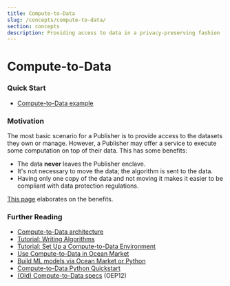 ```yaml
---
title: Compute-to-Data
slug: /concepts/compute-to-data/
section: concepts
description: Providing access to data in a privacy-preserving fashion
---
```


# Compute-to-Data

### Quick Start

* [Compute-to-Data example](https://github.com/oceanprotocol/ocean.py/blob/main/READMEs/c2d-flow.md)

### Motivation

The most basic scenario for a Publisher is to provide access to the datasets they own or manage. However, a Publisher may offer a service to execute some computation on top of their data. This has some benefits:

* The data **never** leaves the Publisher enclave.
* It's not necessary to move the data; the algorithm is sent to the data.
* Having only one copy of the data and not moving it makes it easier to be compliant with data protection regulations.

[This page](https://oceanprotocol.com/technology/compute-to-data) elaborates on the benefits.

### Further Reading

* [Compute-to-Data architecture](compute-to-data-architecture.md)
* [Tutorial: Writing Algorithms](compute-to-data-algorithms.md)
* [Tutorial: Set Up a Compute-to-Data Environment](../../infrastructure/compute-to-data-minikube.md)
* [Use Compute-to-Data in Ocean Market](https://blog.oceanprotocol.com/compute-to-data-is-now-available-in-ocean-market-58868be52ef7)
* [Build ML models via Ocean Market or Python](https://medium.com/ravenprotocol/machine-learning-series-using-logistic-regression-for-classification-in-oceans-compute-to-data-18df49b6b165)
* [Compute-to-Data Python Quickstart](https://github.com/oceanprotocol/ocean.py/blob/main/READMEs/c2d-flow.md)
* [(Old) Compute-to-Data specs](https://github.com/oceanprotocol-archive/OEPs/tree/master/12) (OEP12)
